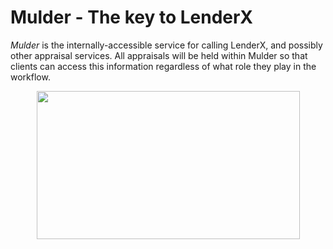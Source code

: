 # Mulder - The key to LenderX

_Mulder_ is the internally-accessible service for calling LenderX, and
possibly other appraisal services. All appraisals will be held within
Mulder so that clients can access this information regardless of what role
they play in the workflow.

<p  align="center">
  <img src="doc/img/mulder.jpg" width="421" height="237" border="0" />
</p>
